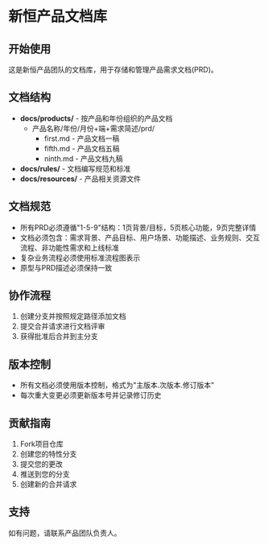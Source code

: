 # 新恒产品文档库

## 开始使用

这是新恒产品团队的文档库，用于存储和管理产品需求文档(PRD)。

## 文档结构

- **docs/products/** - 按产品和年份组织的产品文档
  - 产品名称/年份/月份+端+需求简述/prd/
    - first.md - 产品文档一稿
    - fifth.md - 产品文档五稿
    - ninth.md - 产品文档九稿
- **docs/rules/** - 文档编写规范和标准
- **docs/resources/** - 产品相关资源文件

## 文档规范

- 所有PRD必须遵循"1-5-9"结构：1页背景/目标，5页核心功能，9页完整详情
- 文档必须包含：需求背景、产品目标、用户场景、功能描述、业务规则、交互流程、非功能性需求和上线标准
- 复杂业务流程必须使用标准流程图表示
- 原型与PRD描述必须保持一致

## 协作流程

1. 创建分支并按照规定路径添加文档
2. 提交合并请求进行文档评审
3. 获得批准后合并到主分支

## 版本控制

- 所有文档必须使用版本控制，格式为"主版本.次版本.修订版本"
- 每次重大变更必须更新版本号并记录修订历史

## 贡献指南

1. Fork项目仓库
2. 创建您的特性分支
3. 提交您的更改
4. 推送到您的分支
5. 创建新的合并请求

## 支持

如有问题，请联系产品团队负责人。
